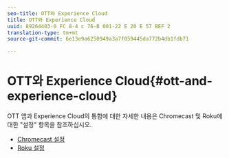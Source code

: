 ```yaml
---
seo-title: OTT와 Experience Cloud
title: OTT와 Experience Cloud
uuid: 89264403-0 FC 8-4 c 76-B 001-22 E 20 E 57 BEF 2
translation-type: tm+mt
source-git-commit: 6e13e9a6250949a3a7f059445da772b4db1fdb71

---
```



# OTT와 Experience Cloud{#ott-and-experience-cloud}

OTT 앱과 Experience Cloud의 통합에 대한 자세한 내용은 Chromecast 및 Roku에 대한 "설정" 항목을 참조하십시오.

* [Chromecast 설정](../../sdk-implement/setup/set-up-chromecast.md)
* [Roku 설정](../../sdk-implement/setup/set-up-roku.md)

